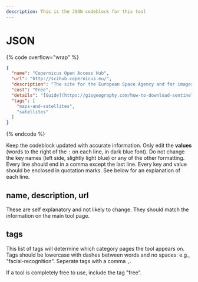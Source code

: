 ```yaml
---
description: This is the JSON codeblock for this tool
---
```


# JSON

{% code overflow="wrap" %}
```json
{
  "name": "Copernicus Open Access Hub",
  "url": "http://scihub.copernicus.eu/",
  "description": "The site for the European Space Agency and for images from Copernicus’ six Sentinel satellites. Better resolution than Landsat. See explanation from the website GISGeography on how to download free images.",
  "cost": "Free",
  "details": "[Guide](https://gisgeography.com/how-to-download-sentinel-satellite-data/)",
  "tags": [
    "maps-and-satellites",
    "satellites"
  ]
}
```
{% endcode %}

Keep the codeblock updated with accurate information. Only edit the **values** (words to the right of the `:` on each line, in dark blue font). Do not change the key names (left side, slightly light blue) or any of the other formatting. Every line should end in a comma except the last line. Every key and value should be enclosed in quotation marks. See below for an explanation of each line.&#x20;

## name, description, url

These are self explanatory and not likely to change. They should match the information on the main tool page.

## tags

This list of tags will determine which category pages the tool appears on. Tags should be lowercase with dashes between words and no spaces: e.g., "facial-recognition". Seperate tags with a comma `,`.

If a tool is completely free to use, include the tag "free".

